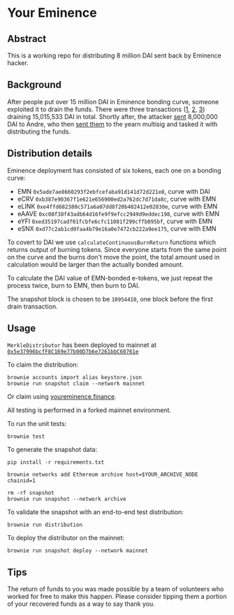# Your Eminence

## Abstract

This is a working repo for distributing 8 million DAI sent back by Eminence hacker.

## Background

After people put over 15 million DAI in Eminence bonding curve, someone exploited it to drain the funds.
There were three transactions ([1](https://etherscan.io/tx/0x3503253131644dd9f52802d071de74e456570374d586ddd640159cf6fb9b8ad8), [2](https://etherscan.io/tx/0x045b60411af18114f1986957a41296ba2a97ccff75a9b38af818800ea9da0b2a), [3](https://etherscan.io/tx/0x4f0f495dbcb58b452f268b9149a418524e43b13b55e780673c10b3b755340317)) draining 15,015,533 DAI in total.
Shortly after, the attacker [sent](https://etherscan.io/tx/0x7bc97357364222207f1f011b22ad98ba78fcd3c25d3398346caa3928cdf4a4dd) 8,000,000 DAI to Andre, who then [sent them](https://etherscan.io/tx/0x8a1fc0a078b7c1fc2338d0922d54da9e033ec4e814100a4a67e94fde3793d1a8) to the yearn multisig and tasked it with distributing the funds.


## Distribution details

Eminence deployment has consisted of six tokens, each one on a bonding curve:
- EMN `0x5ade7ae8660293f2ebfcefaba91d141d72d221e8`, curve with DAI
- eCRV `0xb387e90367f1e621e656900ed2a762dc7d71da8c`, curve with EMN
- eLINK `0xe4ffd682380c571a6a07dd8f20b402412e02830e`, curve with EMN
- eAAVE `0xc08f38f43adb64d16fe9f9efcc2949d9eddec198`, curve with EMN
- eYFI `0xed35197cadf01fcbfe6cfc11081f299cffb095bf`, curve with EMN
- eSNX `0xd77c2ab1cd0faa4b79e16a0e7472cb222a9ee175`, curve with EMN

To covert to DAI we use `calculateContinuousBurnReturn` functions which returns output of burning tokens.
Since everyone starts from the same point on the curve and the burns don't move the point, the total amount used in calculation would be larger than the actually bonded amount.

To calculate the DAI value of EMN-bonded e-tokens, we just repeat the process twice, burn to EMN, then burn to DAI.

The snapshot block is chosen to be `10954410`, one block before the first drain transaction.

## Usage

`MerkleDistributor` has been deployed to mainnet at [`0x5e37996bcfF8C169e77b00D7b6e7261bbC60761e`](https://etherscan.io/address/0x5e37996bcfF8C169e77b00D7b6e7261bbC60761e)

To claim the distribution:
```
brownie accounts import alias keystore.json
brownie run snapshot claim --network mainnet
```

Or claim using [youreminence.finance](https://youreminence.finance/).

All testing is performed in a forked mainnet environment.

To run the unit tests:

```
brownie test
```

To generate the snapshot data:

```
pip install -r requirements.txt

brownie networks add Ethereum archive host=$YOUR_ARCHIVE_NODE chainid=1

rm -rf snapshot
brownie run snapshot --network archive
```

To validate the snapshot with an end-to-end test distribution:

```
brownie run distribution
```

To deploy the distributor on the mainnet:

```
brownie run snapshot deploy --network mainnet
```

## Tips

The return of funds to you was made possible by a team of volunteers who worked for free to make this happen.
Please consider tipping them a portion of your recovered funds as a way to say thank you.
